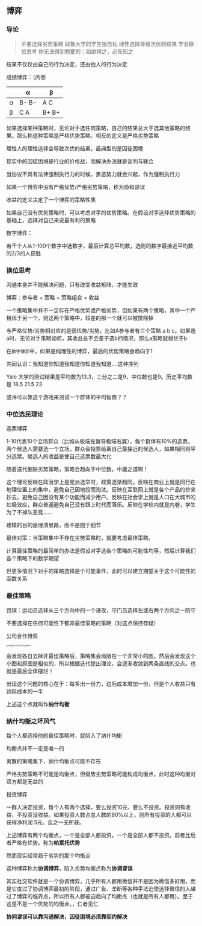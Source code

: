 ## 博弈

### 导论

> 不要选择劣势策略
> 耶鲁大学的学生很自私
> 理性选择导致次优的结果
> 学会换位思考
> 你无法得到想要的：如欲得之，必先知之

结果不仅仅由自己的行为决定，还由他人的行为决定

成绩博弈：（内卷

|      | α     | β     |
| ---- | ----- | ----- |
| α    | B- B- | A C   |
| β    | C A   | B+ B+ |

如果选择某种策略时，无论对手选任何策略，自己的结果总大于选其他策略的结果。那么称这种策略是严格优势策略。相反的定义是严格劣势策略

理性人的理性选择会导致次优的结果。最典型的是囚徒困境

现实中的囚徒困境是行业的价格战，而解决办法就是谈判与联合

当协议不具有法律强制执行力的时候，黑恶势力就会兴起，作为强制执行力

如果一个博弈中没有严格优势/严格劣势策略，称为协和谬误

收益的定义决定了一个博弈的策略性质

如果自己没有优势策略时，可以考虑对手的优势策略。在假设对手选择优势策略的基础上，选择对自己来说最有利的策略

数字博弈：

若干个人从1-100个数字中选数字，最后计算总平均数，选则的数字最接近平均数的2/3的人获胜

### 换位思考

沟通本身并不能解决问题，只有改变收益矩阵，才能生效

博弈：参与者 + 策略 + 策略组合 + 收益 

一个策略集中并不一定存在严格优势或严格劣势，但如果有两个策略，其中一个严格优于另一个，则这两个策略中，较差的那一个就可以被排除掉

与严格优势/劣势相对应的是弱优势/劣势。比如A参与者有三个策略 a b c。如果选a时，无论对手策略如何，其收益总不会差于选b的情况，那么a策略就弱优于b

在`数字博弈`中，如果是纯理性的博弈，最后的优势策略会趋向于1

共同认识：我知道你知道我知道你知道我知道....这种序列

Yale 大学的测试结果是平均数为13.3，三分之二是9，中位数也是9。历史平均数是 18.5  21.5  23

或许可以靠这个游戏来测试一个群体的平均智商？？

### 中位选民理论

选票博弈

1-10代表10个立场群众（比如从极端左翼导极端右翼），每个群体有10%的选票。两个候选人需要选一个立场，群众会投票给离自己最接近的候选人，如果相同则平分选票。候选人的收益是使自己选票数最大化

随着迭代删除劣势策略，策略会趋向于中位数。中庸之道啊！

这个理论反映在政治学上是党派选举时，政策逐渐趋同。反映在商业上就是同行在地理位置上的集中，避免自己因地段而淘汰。反映在互联网上就是各个产品的抄来抄去，避免自己因没有某个功能而减少用户。反映在社会学上就是人口在大城市的虹吸效应，群众普遍避免自己没有跟上时代而落伍。反映在学校内就是内卷，学生为了不掉队恶竞......

建模的目的是理清思路，而不是囿于细节

最佳对策：当策略集中不存在劣势策略时，就要考虑最佳策略。

计算最佳策略的最简单的办法是假设对手选各个策略的可能性均等，然后计算我们各个策略下的数学期望

但更多情况下对手的策略选择是个可能事件，此时可以建立期望关于这个可能性的函数关系

### 最佳策略

罚球：运动员选择从三个方向中的一个进攻，守门员选择左或右两个方向之一防守

不要选择在任何可能性下都非最佳策略的策略（对这点保持存疑）

公司合作博弈

<img src="C:\Users\19956875375\AppData\Roaming\Typora\typora-user-images\image-20211019191236844.png" alt="image-20211019191236844" style="zoom:33%;" />

会发现各自去掉非最佳策略后，策略集会局限在一个非常小的图。然后会发现这个小图和原图是相似的，所以根据迭代提出理论，会逐渐收敛到两条直线的交点。也就是最后全体摆烂！

出现这个问题的核心在于：每多出一份力，边际成本增加一份，但是个人收益只有边际成本的一半

上述这个点就叫作**纳什均衡**

### 纳什均衡之坏风气

每个人都选择他的最佳策略时，就陷入了纳什均衡

均衡点并不一定是唯一的

离散的策略集下，纳什均衡点可能不存在

严格劣势策略不可能是均衡点，但弱势劣势策略可能构成均衡点，此时这种均衡对双方都是无益的

投资博弈

一群人决定投资，每个人有两个选择，要么投资10元，要么不投资。投资则有收益，不投资没收益。如果投资人数占总人数的90%以上，则所有投资的人都可以获得净利润 5元。反之一无所获。

上述博弈有两个均衡点，一个是全部人都投资，一个是全部人都不投资。前者比后者严格有优势。称为**帕累托优势**

然而现实经常趋于劣势的那个均衡点

这种博弈称为**协调博弈**，陷入劣势均衡点称为**协调谬误**

其实社交软件就是一个协调博弈，几乎所有人都用微信并不是因为微信多好用，而是它度过了协调博弈最初的阶段，通过广告、垄断等各种手法迫使选择微信的人越过了博弈的临界点，所以所有人都被迫趋向了均衡点（也就是所有人都用）。至于这是不是一个优势的均衡点，，仁者见仁

**协同谬误可以靠沟通解决，囚徒困境必须靠契约解决**